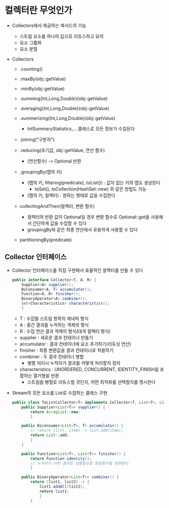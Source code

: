 # 컬렉터란 무엇인가
- Collectors에서 제공하는 메서드의 기능
    - 스트림 요소를 하나의 값으로 리듀스하고 요약
    - 요소 그룹화
    - 요소 분할

- Collectors
    - .counting()
    - .maxBy(obj::getValue)
    - .minBy(obj::getValue)
    - .summing{Int,Long,Double}(obj::getValue)
    - .averaging{Int,Long,Double}(obj::getValue)
    - .summerizing{Int,Long,Double}(obj::getValue)
        - IntSummaryStatistics,... 클래스로 모든 정보가 수집된다

    - .joining("구분자")
    - .reducing(초기값, obj::getValue, 연산 함수)
        - (연산함수) -> Optional 반환

    - .groupingBy(맵의 키)
        - (맵의 키, filtering(predicate), toList()) : 값이 없는 키의 맵도 생성된다
            - toSet(), toCollection(HashSet::new) 와 같은 방법도 가능
        - (맵의 키, 컬렉터) : 원하는 형태로 값을 수집한다

    - collectingAndThen(컬렉터, 변환 함수)
        - 컬렉터의 반환 값이 Optional일 경우 변환 함수로 Optional::get을 사용해서 간단하게 값을 수집할 수 있다
        - groupingBy와 같은 최종 연산에서 유용하게 사용할 수 있다

    - partitioningBy(predicate)
    
## Collector 인터페이스
- Collector 인터페이스를 직접 구현해서 효율적인 컬렉터를 만들 수 있다
    ```java
    public interface Collector<T, A, R> {
        Supplier<A> supplier();
        BiConsumer<A, T> accumulator();
        Function<A, R> finisher();
        BinaryOperator<A> combiner();
        Set<Characteristics> characteristics();
        }
    ```
    - T : 수집될 스트림 항목의 제네릭 형식
    - A : 중간 결과를 누적하는 객체의 형식
    - R : 수집 연산 결과 객체의 형식(대개 컬렉터 형식)
    - supplier : 새로운 결과 컨테이너 만들기
    - accumulator : 결과 컨테이너에 요소 추가하기(리듀싱 연산)
    - finisher : 최종 변환값을 결과 컨테이너로 적용하기
    - combiner : 두 결과 컨테이너 병합
        - 병렬 처리시 누적자가 결과를 어떻게 처리할지 정의
    - characteristics : UNORDERED, CONCURRENT, IDENTITY_FINISH을 포함하는 열거형을 반환
        - 스트림을 병렬로 리듀스할 것인지, 어떤 최적화를 선택할지를 명시한다


- Stream의 모든 요소를 List로 수집하는 클래스 구현
    ```java
    public class ToListCollector<T> implements Collector<T, List<T>, List<T>> {
        public Supplier<List<T>> supplier() {
            return ArrayList::new;
            }

        public Biconsumer<List<T>, T> accumulator() {
            // return (list, item) -> list.add(item);
            return List::add;
            }
        }

        public Function<List<T>, List<T>> finisher() {
            return Function.identity();
            // 누적자가 이미 결과인 상황임으로 항등함수를 반환한다
            }

        public BinaryOperator<List<T>> combiner() {
            return (list1, list2) -> {
                list1.addAll(list2);
                return list1;
                }
            }

    ```




